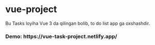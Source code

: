 # vue-project

Bu Tasks loyiha Vue 3 da qilingan bolib, to do list app ga oxshashdir.

<h3>Demo: https://vue-task-project.netlify.app/</h3>
